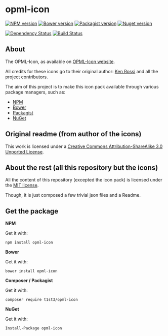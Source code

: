 opml-icon
===============


[![NPM version](https://img.shields.io/npm/v/opml-icon.svg)](https://www.npmjs.org/package/opml-icon)
[![Bower version](https://img.shields.io/bower/v/opml-icon.svg)](http://bower.io/search/?q=opml-icon)
[![Packagist version](https://img.shields.io/packagist/v/t1st3/opml-icon.svg)](https://packagist.org/packages/t1st3/opml-icon)
[![Nuget version](https://img.shields.io/nuget/v/opml-icon.svg)](https://www.nuget.org/packages/opml-icon/)

[![Dependency Status](https://img.shields.io/david/dev/T1st3/opml-icon.svg)](https://david-dm.org/t1st3/opml-icon)
[![Build Status](https://img.shields.io/travis/T1st3/opml-icon.svg)](https://travis-ci.org/T1st3/opml-icon)



About
----------

The OPML-Icon, as available on [OPML-Icon website](http://opmlicons.com/).

All credits for these icons go to their original author: [Ken Rossi](http://www.krossi.com/) and all the project contributors.

The aim of this project is to make this icon pack available through various package managers, such as:

- [NPM](https://npmjs.org)
- [Bower](http://bower.io)
- [Packagist](https://packagist.org)
- [NuGet](https://www.nuget.org)




Original readme (from author of the icons)
----------


This work is licensed under a [Creative Commons Attribution-ShareAlike 3.0 Unported License](http://creativecommons.org/licenses/by-sa/3.0/).




About the rest (all this repository but the icons)
----------

All the content of this repository (excepted the icon pack) 
is licensed under the [MIT license](http://opensource.org/licenses/MIT).

Though, it is just composed a few trivial json files and a Readme.



Get the package
----------

**NPM**

Get it with:

```
npm install opml-icon
```


**Bower**

Get it with:

```
bower install opml-icon
```


**Composer / Packagist**

Get it with:

```
composer require t1st3/opml-icon
```


**NuGet**

Get it with:

```
Install-Package opml-icon
```
